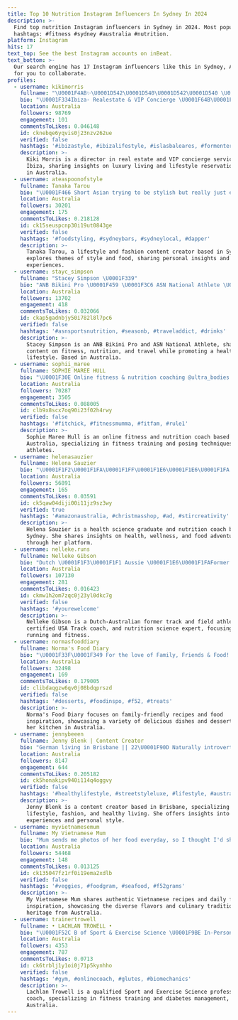 ```yaml
---
title: Top 10 Nutrition Instagram Influencers In Sydney In 2024
description: >-
  Find top nutrition Instagram influencers in Sydney in 2024. Most popular
  hashtags: #fitness #sydney #australia #nutrition.
platform: Instagram
hits: 17
text_top: See the best Instagram accounts on inBeat.
text_bottom: >-
  Our search engine has 17 Instagram influencers like this in Sydney, Australia
  for you to collaborate.
profiles:
  - username: kikimorris
    fullname: "\U0001F4AB✨\U0001D542\U0001D540\U0001D542\U0001D540 \U0001D544\U0001D546ℝℝ\U0001D540\U0001D54A ✨\U0001F4AB"
    bio: "\U0001F334Ibiza- Realestate & VIP Concierge \U0001F64B\U0001F3FC‍♀️Director - @darek_ibizalifestyle \U0001F48D Mrs Darek \U0001F6EBSummer 2023 reservations ⬇️"
    location: Australia
    followers: 98769
    engagement: 101
    commentsToLikes: 0.046148
    id: cknebqe6yqvis0j23nzv262ue
    verified: false
    hashtags: '#ibizastyle, #ibizalifestyle, #islasbaleares, #formentera'
    description: >-
      Kiki Morris is a director in real estate and VIP concierge services in
      Ibiza, sharing insights on luxury living and lifestyle reservations. Based
      in Australia.
  - username: ateaspoonofstyle
    fullname: Tanaka Tarou
    bio: "\U0001F466 Short Asian trying to be stylish but really just eating away his feelings \U0001F4F7 Lifestyle/Fashion/Food/Content Creation \U0001F4CD SYD,\U0001F1E6\U0001F1FA ✉️DM or Email to collab"
    location: Australia
    followers: 30201
    engagement: 175
    commentsToLikes: 0.218128
    id: ck15seuspcnp30i19ut0843ge
    verified: false
    hashtags: '#foodstyling, #sydneybars, #sydneylocal, #dapper'
    description: >-
      Tanaka Tarou, a lifestyle and fashion content creator based in Sydney,
      explores themes of style and food, sharing personal insights and
      experiences.
  - username: stayc_simpson
    fullname: "Stacey Simpson \U0001F339"
    bio: "ANB Bikini Pro \U0001F459 \U0001F3C6 ASN National Athlete \U0001F4AA\U0001F3FB @aust_sports_nutrition - (STACEY10) \U0001F338Travel\U0001F30FFall In Love❤️Be Happy\U0001F603 \U0001F4F7\U0001F45F \U0001F940 \U0001F436Max & Mai"
    location: Australia
    followers: 13702
    engagement: 418
    commentsToLikes: 0.032066
    id: ckap5gadnbjy50i782l8l7pc6
    verified: false
    hashtags: '#asnsportsnutrition, #seasonb, #traveladdict, #drinks'
    description: >-
      Stacey Simpson is an ANB Bikini Pro and ASN National Athlete, sharing
      content on fitness, nutrition, and travel while promoting a healthy
      lifestyle. Based in Australia.
  - username: sophii_maree
    fullname: SOPHIE MAREE HULL
    bio: "\U0001F30E Online fitness & nutrition coaching @ultra_bodies \U0001F460 Pose with me @natkitneyposingcoach \U0001F4AA\U0001F3FC @ruleoneproteins_au athlete"
    location: Australia
    followers: 70287
    engagement: 3505
    commentsToLikes: 0.088005
    id: clb9x8scx7oq90i23f02h4rwy
    verified: false
    hashtags: '#fitchick, #fitnessmumma, #fitfam, #rule1'
    description: >-
      Sophie Maree Hull is an online fitness and nutrition coach based in
      Australia, specializing in fitness training and posing techniques for
      athletes.
  - username: helenasauzier
    fullname: Helena Sauzier
    bio: "\U0001F1F2\U0001F1FA\U0001F1FF\U0001F1E6\U0001F1E6\U0001F1FA \U0001F4CDSydney \U0001F393BSc Health Science \U0001F3C4\U0001F3FC‍♀️Ambassador @fliteboard \U0001F9E0Nutrition & Health Coaching @wellcollegeglobal \U0001F374Food Adventures @sauzyeats"
    location: Australia
    followers: 56891
    engagement: 165
    commentsToLikes: 0.03591
    id: ck5qaw04diji00i11jz9sz3wy
    verified: true
    hashtags: '#amazonaustralia, #christmasshop, #ad, #stircreativity'
    description: >-
      Helena Sauzier is a health science graduate and nutrition coach based in
      Sydney. She shares insights on health, wellness, and food adventures
      through her platform.
  - username: nelleke.runs
    fullname: Nelleke Gibson
    bio: "Dutch \U0001F1F3\U0001F1F1 Aussie \U0001F1E6\U0001F1FAFormer Track & Field Athlete \U0001F538 Certified USA Track coach \U0001F538 Certified nutrition science Stanford Discovering the world running!\U0001F30E\U0001F45F"
    location: Australia
    followers: 107130
    engagement: 281
    commentsToLikes: 0.016423
    id: ckmw1h2om7zqc0j23yl0dkc7g
    verified: false
    hashtags: '#yourewelcome'
    description: >-
      Nelleke Gibson is a Dutch-Australian former track and field athlete,
      certified USA Track coach, and nutrition science expert, focusing on
      running and fitness.
  - username: normasfooddiary
    fullname: Norma's Food Diary
    bio: "\U0001F33F\U0001F349 For the love of Family, Friends & Food! \U0001F349\U0001F33F \U0001F33F CEO of my Kitchen \U0001F33F"
    location: Australia
    followers: 32498
    engagement: 169
    commentsToLikes: 0.179005
    id: clibdaqgzw6qv0j08bdqprszd
    verified: false
    hashtags: '#desserts, #foodinspo, #f52, #treats'
    description: >-
      Norma's Food Diary focuses on family-friendly recipes and food
      inspiration, showcasing a variety of delicious dishes and desserts from
      her kitchen in Australia.
  - username: jennybeeen
    fullname: Jenny Blenk | Content Creator
    bio: "German living in Brisbane || 22\U0001F90D Naturally introverted, selectively extroverted “JENNYB20” 20% off @princesspollyboutique \U0001F48Cjenny.em.blenk@gmail.com"
    location: Australia
    followers: 8147
    engagement: 644
    commentsToLikes: 0.205182
    id: ck5honakipv940i114q4oggvy
    verified: false
    hashtags: '#healthylifestyle, #streetstyleluxe, #lifestyle, #australia'
    description: >-
      Jenny Blenk is a content creator based in Brisbane, specializing in
      lifestyle, fashion, and healthy living. She offers insights into her
      experiences and personal style.
  - username: myvietnamesemum
    fullname: My Vietnamese Mum
    bio: "Mum sends me photos of her food everyday, so I thought I'd share it with the world \U0001F49B"
    location: Australia
    followers: 54468
    engagement: 148
    commentsToLikes: 0.013125
    id: ck135047fz1rf0i19ema2xdlb
    verified: false
    hashtags: '#veggies, #foodgram, #seafood, #f52grams'
    description: >-
      My Vietnamese Mum shares authentic Vietnamese recipes and daily food
      inspiration, showcasing the diverse flavors and culinary traditions of her
      heritage from Australia.
  - username: trainertrowell
    fullname: • LACHLAN TROWELL •
    bio: "\U0001F52C B of Sport & Exercise⁣ Science \U0001F9BE In-Person & Online Coach @fitnessfirstau ⁣ \U0001F489 Type-1 Diabetic \U0001F964@myproteinau Athlete - ‘TROWELLMYP’"
    location: Australia
    followers: 4353
    engagement: 787
    commentsToLikes: 0.0713
    id: ck6trblj1y1oi0j71p5kynhho
    verified: false
    hashtags: '#gym, #onlinecoach, #glutes, #biomechanics'
    description: >-
      Lachlan Trowell is a qualified Sport and Exercise Science professional and
      coach, specializing in fitness training and diabetes management, based in
      Australia.
---
```


